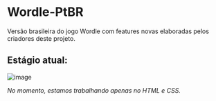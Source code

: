 # Wordle-PtBR

Versão brasileira do jogo Wordle com features novas elaboradas pelos criadores deste projeto.


## Estágio atual:

![image](https://github.com/user-attachments/assets/59777571-9ee7-4915-94a2-a4156b425ec1)

_No momento, estamos trabalhando apenas no HTML e CSS._
